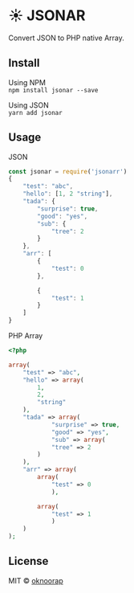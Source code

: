 # :sunny: JSONAR
Convert JSON to PHP native Array.

## Install
Using NPM  
`npm install jsonar --save`

Using JSON  
`yarn add jsonar`

## Usage
JSON  
```javascript
const jsonar = require('jsonarr')
{
	"test": "abc",
	"hello": [1, 2 "string"],
	"tada": {
		"surprise": true,
		"good": "yes",
		"sub": {
			"tree": 2
		}
	},
	"arr": [
		{
			"test": 0
		},

		{
			"test": 1
		}
	]
}
```

PHP Array  
```php
<?php

array(
    "test" => "abc",
    "hello" => array(
        1,
        2,
        "string"
    ),
    "tada" => array(
		    "surprise" => true,
		    "good" => "yes",
		    "sub" => array(
            "tree" => 2
        )
    ),
    "arr" => array(
        array(
            "test" => 0
		    ),

        array(
            "test" => 1
		    )
    )
);

```

## License
MIT © [oknoorap](https://github.com/oknoorap)
